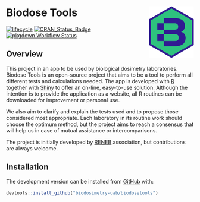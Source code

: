 
# Biodose Tools <img src="man/figures/logo.png" align="right" width="120"/>

<!-- badges: start -->

[![lifecycle](https://img.shields.io/badge/lifecycle-maturing-blue.svg)](https://www.tidyverse.org/lifecycle/#maturing)
[![CRAN\_Status\_Badge](https://www.r-pkg.org/badges/version/biodosetools)](https://cran.r-project.org/package=biodosetools)
[![pkgdown Workflow
Status](https://github.com/biodosimetry-uab/biodosetools/workflows/pkgdown/badge.svg)](https://biodosimetry-uab.github.io/biodosetools/)
<!-- badges: end -->

## Overview

This project in an app to be used by biological dosimetry laboratories.
Biodose Tools is an open-source project that aims to be a tool to
perform all different tests and calculations needed. The app is
developed with <a href="https://www.r-project.org/about.html">R</a>
together with <a href="https://shiny.rstudio.com">Shiny</a> to offer an
on-line, easy-to-use solution. Although the intention is to provide the
application as a website, all R routines can be downloaded for
improvement or personal use.

We also aim to clarify and explain the tests used and to propose those
considered most appropriate. Each laboratory in its routine work should
choose the optimum method, but the project aims to reach a consensus
that will help us in case of mutual assistance or intercomparisons.

The project is initially developed by
<a href="http://www.reneb.net">RENEB</a> association, but contributions
are always welcome.

## Installation

<!-- You can install the released version of <package> from [CRAN](https://CRAN.R-project.org) with: -->

<!-- ``` r -->

<!-- install.packages("biodosetools") -->

<!-- ``` -->

<!-- And  -->

The development version can be installed from
[GitHub](https://github.com/) with:

``` r
devtools::install_github("biodosimetry-uab/biodosetools")
```

<!-- ## Examples -->

